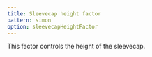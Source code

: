 ```yaml
---
title: Sleevecap height factor
pattern: simon
option: sleevecapHeightFactor
---
```


This factor controls the height of the sleevecap.
